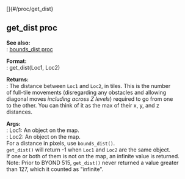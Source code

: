 []{#/proc/get_dist}    
## get_dist proc    
**See also:**    
:   [bounds_dist proc](/ref/proc/bounds_dist)    
<!-- -->    
**Format:**    
:   get_dist(Loc1, Loc2)    
<!-- -->    
**Returns:**    
:   The distance between `Loc1` and `Loc2`, in tiles. This is the number    
    of full-tile movements (disregarding any obstacles and allowing    
    diagonal moves *including across Z levels*) required to go from one    
    to the other. You can think of it as the max of their x, y, and z    
    distances.    
<!-- -->    
**Args:**    
:   Loc1: An object on the map.    
:   Loc2: An object on the map.    
For a distance in pixels, use `bounds_dist()`.    
`get_dist()` will return -1 when `Loc1` and `Loc2` are the same object.    
If one or both of them is not on the map, an infinite value is returned.    
Note: Prior to BYOND 515, `get_dist()` never returned a value greater    
than 127, which it counted as \"infinite\".  